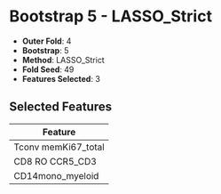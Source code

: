 # Bootstrap 5 - LASSO_Strict

- **Outer Fold**: 4
- **Bootstrap**: 5
- **Method**: LASSO_Strict
- **Fold Seed**: 49
- **Features Selected**: 3

## Selected Features

| Feature |
|---------|
| Tconv memKi67_total |
| CD8 RO CCR5_CD3 |
| CD14mono_myeloid |
